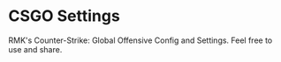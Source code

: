 # CSGO Settings
RMK's Counter-Strike: Global Offensive Config and Settings.
Feel free to use and share.
